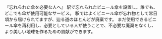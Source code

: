 『忘れられた傘を必要な人へ』
駅で忘れられたビニール傘を設置し、誰でも、どこでも傘が使用可能なサービス。
駅ではよくビニール傘が忘れ物として常日頃から届けられてますが、辿る道のほとんどが廃棄です。
まだ使用できるビニール傘を再利用し、必要としている人が使うことで、不必要な廃棄をなくし、
より美しい地球を作るための貢献ができます。
